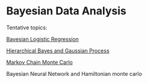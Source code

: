# Bayesian Data Analysis


Tentative topics:

[Bayesian Logistic Regression](http://rpubs.com/greyman/Bayesian_Logistic_Regression)

[Hierarchical Bayes and Gaussian Process](http://rpubs.com/greyman/308720)

[Markov Chain Monte Carlo](http://rpubs.com/greyman/MCMC_MH_Sampling)

Bayesian Neural Network and Hamiltonian monte carlo
